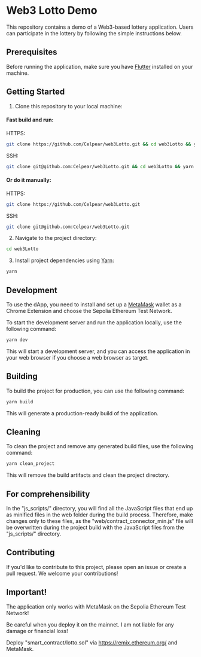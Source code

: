 # Web3 Lotto Demo

This repository contains a demo of a Web3-based lottery application. Users can participate in the lottery by following the simple instructions below.

## Prerequisites

Before running the application, make sure you have [Flutter](https://flutter.dev/) installed on your machine.

## Getting Started

1. Clone this repository to your local machine:

#### Fast build and run:

HTTPS:
```bash
git clone https://github.com/Celpear/web3Lotto.git && cd web3Lotto && yarn && yarn dev
```
SSH:
```bash
git clone git@github.com:Celpear/web3Lotto.git && cd web3Lotto && yarn && yarn dev
```

#### Or do it manually:

HTTPS:
```bash
git clone https://github.com/Celpear/web3Lotto.git
```
SSH:
```bash
git clone git@github.com:Celpear/web3Lotto.git
```

2. Navigate to the project directory:
```bash
cd web3Lotto
```
3. Install project dependencies using [Yarn](https://classic.yarnpkg.com/):
```bash
yarn
```
## Development
To use the dApp, you need to install and set up a [MetaMask](https://metamask.io/download/) wallet as a Chrome Extension and choose the Sepolia Ethereum Test Network.  

To start the development server and run the application locally, use the following command:
```bash
yarn dev
```
This will start a development server, and you can access the application in your web browser if you choose a web browser as target.

## Building

To build the project for production, you can use the following command:
```bash
yarn build
```
This will generate a production-ready build of the application.

## Cleaning

To clean the project and remove any generated build files, use the following command:
```bash
yarn clean_project
```
This will remove the build artifacts and clean the project directory.

## For comprehensibility

In the "js_scripts/" directory, you will find all the JavaScript files that end up as minified files in the web folder during the build process. Therefore, make changes only to these files, as the "web/contract_connector_min.js" file will be overwritten during the project build with the JavaScript files from the "js_scripts/" directory.

## Contributing

If you'd like to contribute to this project, please open an issue or create a pull request. We welcome your contributions!

## Important!

The application only works with MetaMask on the Sepolia Ethereum Test Network!

Be careful when you deploy it on the mainnet. I am not liable for any damage or financial loss!

Deploy "smart_contract/lotto.sol" via https://remix.ethereum.org/ and MetaMask.
